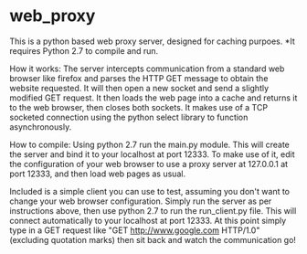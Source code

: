 web_proxy
=========

This is a python based web proxy server, designed for caching purpoes.
*It requires Python 2.7 to compile and run.

How it works:
  The server intercepts communication from a standard web browser like firefox and parses the HTTP GET message 
  to obtain the website requested. It will then open a new socket and send a slightly modified GET request.
  It then loads the web page into a cache and returns it to the web browser, then closes both sockets. It makes use
  of a TCP socketed connection using the python select library to function asynchronously.
  
How to compile:
  Using python 2.7 run the main.py module. This will create the server and bind it to your localhost at port 12333.
  To make use of it, edit the configuration of your web browser to use a proxy server at 127.0.0.1 at port 12333, and
  then load web pages as usual.
  
Included is a simple client you can use to test, assuming you don't want to change your web browser configuration. Simply run
the server as per instructions above, then use python 2.7 to run the run_client.py file. This will connect automatically
to your localhost at port 12333. At this point simply type in a GET request like "GET http://www.google.com HTTP/1.0" (excluding
quotation marks) then sit back and watch the communication go!
